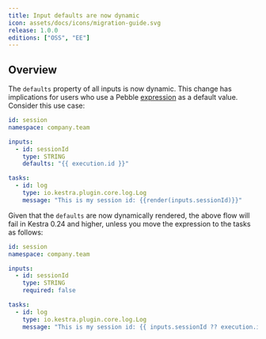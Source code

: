 ```yaml
---
title: Input defaults are now dynamic
icon: assets/docs/icons/migration-guide.svg
release: 1.0.0
editions: ["OSS", "EE"]
---
```


## Overview

The `defaults` property of all inputs is now dynamic. This change has implications for users who use a Pebble [expression](../../expressions/index.md) as a default value. Consider this use case:

```yaml
id: session
namespace: company.team

inputs:
  - id: sessionId
    type: STRING
    defaults: "{{ execution.id }}"   

tasks:
  - id: log
    type: io.kestra.plugin.core.log.Log
    message: "This is my session id: {{render(inputs.sessionId)}}"
```

Given that the `defaults` are now dynamically rendered, the above flow will fail in Kestra 0.24 and higher, unless you move the expression to the tasks as follows:

```yaml
id: session
namespace: company.team

inputs:
  - id: sessionId
    type: STRING
    required: false

tasks:
  - id: log
    type: io.kestra.plugin.core.log.Log
    message: "This is my session id: {{ inputs.sessionId ?? execution.id }}"
```
